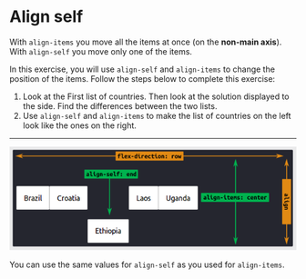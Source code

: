 # Align self

With `align-items` you move all the items at once (on the **non-main axis**).
With `align-self` you move only one of the items.

In this exercise, you will use `align-self` and `align-items` to change the position of the items. Follow the steps below to complete this exercise:

1. Look at the First list of countries. Then look at the solution displayed to the side. Find the differences between the two lists.
2. Use `align-self` and `align-items` to make the list of countries on the left look like the ones on the right.
---

![Example of align-items vs. align-self](/images/14/example.png)

You can use the same values for `align-self` as you used for `align-items`.
